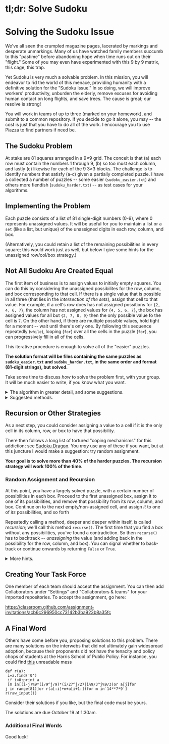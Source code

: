# tl;dr: Solve Sudoku

# Solving the Sudoku Issue

We've all seen the crumpled magazine pages, lacerated by markings and desperate unmarkings.  Many of us have watched family members succumb to this "pastime" before abandoning hope when time runs out on their "flight."  Some of you may even have experimented with this 9 by 9 matrix, this cage, this trap.

Yet Sudoku is very much a solvable problem.  In this mission, you will endeavor to rid the world of this menace, providing humanity with a definitive solution for the "Sudoku Issue."  In so doing, we will improve workers' productivity, unburden the elderly, remove excuses for avoiding human contact on long flights, and save trees.  The cause is great; our resolve is strong!

You will work in teams of up to three (marked on your homework), and submit to a common repository.  If you decide to go it alone, you may -- the cost is just that you have to do all of the work.  I encourage you to use Piazza to find partners if need be.

## The Sudoku Problem

At stake are 81 squares arranged in a 9×9 grid.  The conceit is that (a) each row must contain the numbers 1 through 9, (b) so too must each column, and lastly (c) likewise for each of the 9 3×3 blocks.  The challenge is to identify numbers that satisfy (a-c) given a partially completed puzzle.  I have a collected a number of puzzles -- some easier (`sudoku_easier.txt`) and others more fiendish (`sudoku_harder.txt`) -- as test cases for your algorithms.

## Implementing the Problem

Each puzzle consists of a list of 81 single-digit numbers (0-9), where 0 represents unassigned values.
It will be useful for you to maintain a list or a `set` (like a list, but unique) 
of the unassigned digits in each row, column, and box.

(Alternatively, you could retain a list of the remaining possibilities in every square;
  this would work just as well, but below I give some hints for the unassigned row/col/box strategy.)

## Not All Sudoku Are Created Equal

The first item of business is to assign values to initially empty squares.
You can do this by considering the unassigned possibilites for the row, column, and box corresponding to that cell.
If there is a single value that is possible in all three (that lies in the _intersection of the sets_), 
    assign that cell to that value.
For example, if a cell's row does has not assigned possitions for `{2, 4, 6, 7}`,
    the column has not assigned values for `{4, 5, 6, 7}`,
    the box has assigned values for all but `{2, 7, 8, 9}`
    then the only possible value fo the cell is `7`.
On the other hand, if there are multiple possible values, hold tight for a moment -- wait until there's only one.
By following this sequence repeatedly (`while`),
    looping (`for`) over all the cells in the puzzle (`for`),
    you can progressively fill in all of the cells.
    
This iterative procedure is enough to solve all of the "easier" puzzles.

**The solution format will be files containing the same puzzles as `sudoku_easier.txt` and `sudoku_harder.txt`,
  in the same order and format (81-digit strings), but solved.**

Take some time to discuss _how_ to solve the problem first, with your group.
It will be much easier to write, if you know what you want.

<details>
<summary>The algorithm in greater detail, and some suggestions.</summary>

Do this _one step at a time_ -- no one should write this in one go.  Split it up, assigning pieces to each member of the group.

_Start by looking at a single puzzle: put a `print(s)` and `break` statement after creating the first puzzle, at the end of the code._

Use `print()` like the Dickens.  This is an intuitive project, and I've provided you with a `print()` function.  Print out the possibilities in every column, row, and block, for a single puzzle.  Check that they're right.

Now print out the "free" column, row, and block sets for every puzzle.  It should be the inverse of above.

Now print out the "cell possibilities" for every cell. 

* There are a lot of ways of solving sudoku, but they all come down to identifying cells where only a single possibility remains.
* So how do you identify a possibility?  It is the intersection of the possibilities remaining in that cell's row, column, and box.
* What are the possibilities in the row, column, and box?  It is the numbers 1-9, removing the ones that are already there.
* So you need to create lists of unassigned values -- initially, 1-9 -- and loop over the cells in your entire puzzle.  Whenever a value is non-zero (`if self.puzzle:`), you remove it from the row, column, and box possibilities.  (Suggestion: assign one person in the group to each of rows, columns, and blocks.  Then integrate your code together.)
* Build this up one step at a time: row, then column, then box.  Print them all out.  Do they look correct?  This should all go in `__init__()`.
* Consider the intersection of the row, column, and box possibilities (`a.intersection(b, c)`, or `a & b & c`) for a specific cell.  This should be the list of numbers still possible for that cell (`cell_possibilities()`).
* Loop over the entire puzzle, asking for each cell, if there is exactly one possibility that lies in the intersection (`assign()`).
* Whenever you have exactly one possibility one possibility, assign `self.puzzle[cell]` to that single possibility, and remove that possibility from the column, row and block (`assign_cell()`).
* You'll proceed over the entire puzzle, asking the same question.  In the first pass, you won't assign all of the cells, but you'll assign some.  In the next pass you'll assign more.
* For the easier puzzles, by repeating until no more assignments can be made (or until `0` is no longer present in `self.puzzle`), you return.

</details>

<details>
<summary>Suggested methods.</summary>

You may solve this any way you like, but here are some suggested functions to implement.
* `__init__()`: Make a class.  In the `__init__()` function, accept a string and turn it into an 81-item list.
   This will be easier to manipulate.  You could also make lists of the unassigned possibilities in each row, column, and box.
   Start with sets or lists containing 1-9, and `remove()` the value that are already assigned.
   This could also live in another method that you call at this point.
* `__str__()`: Defining a nice `__str__()` method will allow you to just call `print(puzzle)` 
   or `print(self)` from with the class.  This will probably help you to debug.
* `__repr__()`: Use this to write 81-digit strings back to your solutions output file, 
   in the same format as you read them in.
* `get_box()`: Given the cell index, it's pretty easy to figure out the row (`cell // 9`) 
   or column (`cell % 9`).  The box is a little trickier.  Write the method once, check it carefully, 
   and call it when you need it.
* `cell_possibilities()`: This should simply return the intersection of the row, column, and box possibilities for a given cell.  Test this carefully!
* `assign()`: Call `assign_cell()` or similar in two nested loops: an outer loop over the entire puzzle 
  (terminating when you can't make any more assignments), and an inner `for` loop over all of the cells.
  Use `continue` to skip the already-assigned values.  For every cell in the puzzle, query the `cell_possibilities()`.  If you find that there is exactly one possibility left, `assign_cell()` to that possibility.
* `assign_cell()`: Set a cell of the puzzle from 0 to a value, and remove it from the unassigned lists or sets for its row, column, and block.
* `verify_solution()`: Write a method to check your solution.  Try to check three conditions:
   1. The initial values should all be there.  To check this, you'd need to somehow save a copy
      of the initial state of the puzzle, before you started working on it.
   2. There should be no zeroes left in the puzzle.
   3. Every row, column, and box should have exactly one of the digits 1-9.
</details>

## Recursion or Other Strategies

As a next step, you could consider assigning a value to a cell
   if it is the only cell in its column, row, or box to have that possibility.

There then follows a long list of tortured "coping mechanisms" for this addiction; see [Sudoku Dragon](http://www.sudokudragon.com/sudokustrategy.htm).  You _may_ use any of these if you want, but at this juncture I would make a suggestion: try random assignment.

**Your goal is to solve more than 40% of the harder puzzles.  The recursion strategy will work 100% of the time.**

### Random Assignment and Recursion

At this point, you have a largely solved puzzle, with a certain number of possibilities in each box.
Proceed to the first unassigned box, 
    assign it to one of its possibilities,
    and remove that possibility from its row, column, and box.
Continue on to the next empty/non-assigned cell, and assign _it_ to one of _its_ possibilities, and so forth

Repeatedly calling a method, deeper and deeper within itself, is called _recursion_; we'll call this method `recurse()`.
The first time that you find a box without any possibilities, you've found a contradiction.
So then `recurse()` has to backtrack -- _unassigning_ the value
  (and adding back in the possibility for the row, column, and box).
You can signal whether to back-track or continue onwards by returning `False` or `True`.

<details>
<summary>More hints.</summary>

* `unassign_cell()`: This is simply the 'inverse' of the `assign_cell()` function above.
  You'll need to call it when recursion on a single option fails.
* `recurse()`: This function needs to do three things in a loop: 
  assign one of the test cases, try going deeper, and returning false
  if there are no possibilities in an empty cell.
  
  ```
  def recurse(self):
  
    # Loop over all the cells.
    for cell in range(81):
  
      # if it's assigned, keep going
      if self.puzzle[cell]: continue
  
      for poss in self.cell_possibilities(cell):
  
        # Assign the cell
        self.assign_cell(cell, poss)
  
        # continue deeper in the recursion.
        if self.recurse(): return True
  
        # If this choice failed -- 
        # at some point there were no options,
        # then we have a contradiction.
        # Unassign the cell and revert the 
        # possibilities, and try the next one.
        self.unassign_cell(cell)
  
      # When there is no possible value,
      # we have a contradiction, 
      # and use unassign to back up.
      return False
  
    # until we fall off the end.
    return self.verify_solution()
  ```

</details>

## Creating Your Task Force

One member of each team should accept the assignment.  You can then add Collaborators under "Settings" and "Collaborators & teams" for your imported repositories.  To accept the assignment, go here:

https://classroom.github.com/assignment-invitations/acb6c296950cc73142b3ba923b8a35fc


## A Final Word 

Others have come before you, proposing solutions to this problem.  There are many solutions on the interwebs that did not ultimately gain widespread adoption, because their proponents did not have the tenacity and policy chops of students at the Harris School of Public Policy.  For instance, you could find [this](http://blog.davidsingleton.org/sudoku/) unreadable mess

```
def r(a):
 i=a.find('0')
 if i<0:print a
 [m in[(i-j)%9*(i/9^j/9)*(i/27^j/27|i%9/3^j%9/3)or a[j]for
j in range(81)]or r(a[:i]+m+a[i+1:])for m in`14**7*9`]
r(raw_input())
```

Consider their solutions if you like, but the final code must be yours. 

The solutions are due October 19 at 1:30am.

### Additional Final Words

Good luck!  
